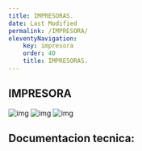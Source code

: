 ```yaml
---
title: IMPRESORAS.
date: Last Modified
permalink: /IMPRESORA/
eleventyNavigation:
    key: impresora
    order: 40
    title: IMPRESORAS.
---
```

## **IMPRESORA**

![img](../../images/impresoras/printsap1.jpg)
![img](../../images/impresoras/printsap2.jpg)
![img](../../images/impresoras/printsap3.jpg)




## Documentacion tecnica:
